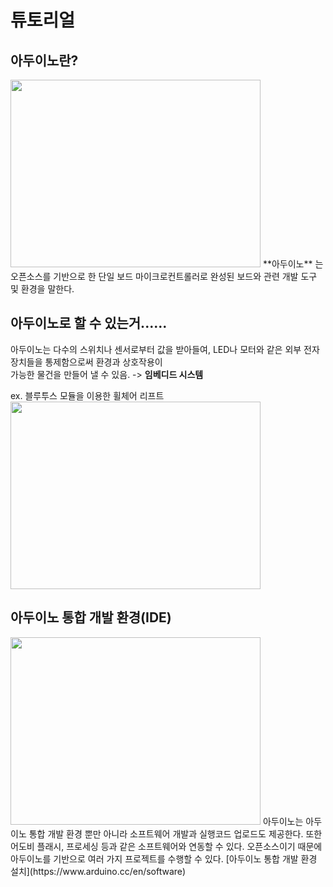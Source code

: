 튜토리얼
===========================
아두이노란?
-----------------------------
<img src="https://user-images.githubusercontent.com/81175672/156736741-bc7406cf-11ea-43e3-a8ea-e69f5198355b.jpg"  width="400" height="300"/>                               
 **아두이노** 는 오픈소스를 기반으로 한 단일 보드 마이크로컨트롤러로 완성된 보드와 관련 개발 도구 및 환경을 말한다.

아두이노로 할 수 있는거......
----------------------------------
아두이노는 다수의 스위치나 센서로부터 값을 받아들여, LED나 모터와 같은 외부 전자 장치들을 통제함으로써 환경과 상호작용이               
가능한 물건을 만들어 낼 수 있음. -> **임베디드 시스템**           

ex. 블루투스 모듈을 이용한 휠체어 리프트                    
<img src="https://user-images.githubusercontent.com/81175672/156737959-0b5840ef-cf12-4f0e-a4fb-a92849f137b1.jpg"  width="400" height="300"/>                                     

아두이노 통합 개발 환경(IDE)
-----------------------------------
<img src="https://user-images.githubusercontent.com/81175672/156739056-2e29bedf-9506-4318-83d2-3031d19dbb39.png"  width="400" height="300"/>      
아두이노는 아두이노 통합 개발 환경 뿐만 아니라 소프트웨어 개발과 실행코드 업로드도 제공한다. 또한 어도비 플래시, 프로세싱 등과 같은 소프트웨어와 연동할 수 있다. 오픈소스이기 때문에 아두이노를 기반으로 여러 가지 프로젝트를 수행할 수 있다.  
[아두이노 통합 개발 환경 설치](https://www.arduino.cc/en/software) 
